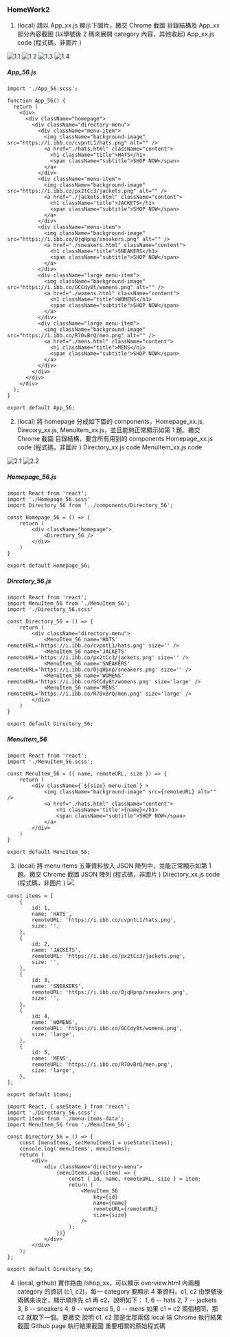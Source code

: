 ### HomeWork2

1. (local) 請以 App_xx.js 顯示下圖片，繳交
   Chrome 截圖
   目錄結構及 App_xx 部分內容截圖 (以學號後 2 碼來展開 category 內容，其他收起)
   App_xx.js code (程式碼，非圖片 )

![1.1](./pic/擷取0.png)
![1.2](./pic/擷取1.png)
![1.3](./pic/擷取2.png)
![1.4](./pic/擷取3.png)

##### App_56.js

```
import './App_56.scss';

function App_56() {
  return (
    <div>
      <div className="homepage">
        <div className="directory-menu">
          <div className="menu-item">
            <img className="background-image" src="https://i.ibb.co/cvpntL1/hats.png" alt="" />
            <a href="./hats.html" className="content">
              <h1 className="title">HATS</h1>
              <span className="subtitle">SHOP NOW</span>
            </a>
          </div>
          <div className="menu-item">
            <img className="background-image" src="https://i.ibb.co/px2tCc3/jackets.png" alt="" />
            <a href="./jackets.html" className="content">
              <h1 className="title">JACKETS</h1>
              <span className="subtitle">SHOP NOW</span>
            </a>
          </div>
          <div className="menu-item">
            <img className="background-image" src="https://i.ibb.co/0jqHpnp/sneakers.png" alt="" />
            <a href="./sneakers.html" className="content">
              <h1 className="title">SNEAKERS</h1>
              <span className="subtitle">SHOP NOW</span>
            </a>
          </div>
          <div className="large menu-item">
            <img className="background-image" src="https://i.ibb.co/GCCdy8t/womens.png" alt="" />
            <a href="./womens.html" className="content">
              <h1 className="title">WOMENS</h1>
              <span className="subtitle">SHOP NOW</span>
            </a>
          </div>
          <div className="large menu-item">
            <img className="background-image" src="https://i.ibb.co/R70vBrQ/men.png" alt="" />
            <a href="./mens.html" className="content">
              <h1 className="title">MENS</h1>
              <span className="subtitle">SHOP NOW</span>
            </a>
          </div>
        </div>
      </div>
    </div>
  );
}

export default App_56;

```

2. (local) 將 homepage 分成如下圖的 components，Homepage_xx.js, Direcory_xx.js, MenuItem_xx.js，並且能夠正常顯示如第 1 題。繳交
   Chrome 截圖
   目錄結構，要含所有用到的 components
   Homepage_xx.js code (程式碼，非圖片 )
   Directory_xx.js code
   MenuItem_xx.js code

![2.1](./pic/擷取4.png)
![2.2](./pic/擷取5.png)

##### Homepage_56.js

```
import React from 'react';
import './Homepage_56.scss'
import Directory_56 from '../components/Directory_56';

const Homepage_56 = () => {
    return (
        <div className="homepage">
            <Directory_56 />
        </div>
    )
}

export default Homepage_56;
```

##### Directory_56.js

```
import React from 'react';
import MenuItem_56 from './MenuItem_56';
import './Directory_56.scss'

const Directory_56 = () => {
    return (
        <div className="directory-menu">
            <MenuItem_56 name='HATS' remoteURL='https://i.ibb.co/cvpntL1/hats.png' size='' />
            <MenuItem_56 name='JACKETS' remoteURL='https://i.ibb.co/px2tCc3/jackets.png' size='' />
            <MenuItem_56 name='SNEAKERS' remoteURL='https://i.ibb.co/0jqHpnp/sneakers.png' size='' />
            <MenuItem_56 name='WOMENS' remoteURL='https://i.ibb.co/GCCdy8t/womens.png' size='large' />
            <MenuItem_56 name='MENS' remoteURL='https://i.ibb.co/R70vBrQ/men.png' size='large' />
        </div>
    )
}

export default Directory_56;
```

##### MenuItem_56

```
import React from 'react';
import './MenuItem_56.scss';

const MenuItem_56 = ({ name, remoteURL, size }) => {
    return (
        <div className={`${size} menu-item`} >
            <img className="background-image" src={remoteURL} alt="" />
            <a href="./hats.html" className="content">
                <h1 className='title'>{name}</h1>
                <span className="subtitle">SHOP NOW</span>
            </a>
        </div>
    )
}

export default MenuItem_56;
```

3.  (local) 將 menu items 五筆資料放入 JSON 陣列中，並能正常顯示如第 1 題。繳交
    Chrome 截圖
    JSON 陣列 (程式碼，非圖片 )
    Directory_xx.js code (程式碼，非圖片 )
    ![](./擷取6.png)

```
const items = [
    {
        id: 1,
        name: 'HATS',
        remoteURL: 'https://i.ibb.co/cvpntL1/hats.png',
        size: '',
    },
    {
        id: 2,
        name: 'JACKETS',
        remoteURL: 'https://i.ibb.co/px2tCc3/jackets.png',
        size: '',
    },
    {
        id: 3,
        name: 'SNEAKERS',
        remoteURL: 'https://i.ibb.co/0jqHpnp/sneakers.png',
        size: '',
    },
    {
        id: 4,
        name: 'WOMENS',
        remoteURL: 'https://i.ibb.co/GCCdy8t/womens.png',
        size: 'large',
    },
    {
        id: 5,
        name: 'MENS',
        remoteURL: 'https://i.ibb.co/R70vBrQ/men.png',
        size: 'large',
    },
];

export default items;
```

```
import React, { useState } from 'react';
import './Directory_56.scss';
import items from './menu-items-data';
import MenuItem_56 from './MenuItem_56';

const Directory_56 = () => {
    const [menuItems, setMenuItems] = useState(items);
    console.log('menuItems', menuItems);
    return (
        <div>
            <div className='directory-menu'>
                {menuItems.map((item) => {
                    const { id, name, remoteURL, size } = item;
                    return (
                        <MenuItem_56
                            key={id}
                            name={name}
                            remoteURL={remoteURL}
                            size={size}
                        />
                    );
                })}
            </div>
        </div>
    );
};

export default Directory_56;

```

4. (local, github) 實作路由 /shop_xx，可以顯示 overview.html 內兩種 category 的資訊 (c1, c2)，每一 category 要顯示 4 筆資料。c1, c2 由學號後兩碼來決定，顯示順序先 c1 再 c2，說明如下：
   1, 6 -- hats
   2, 7 -- jackets
   3, 8 -- sneakers
   4, 9 -- womens
   5, 0 -- mens
   如果 c1 = c2 兩個相同，那 c2 就取下一個。要繳交
   說明 c1, c2 那是坐那兩個
   local 端 Chrome 執行結果截圖
   Github page 執行結果截圖
   重要相關的原始程式碼
